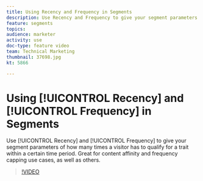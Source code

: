 ```yaml
---
title: Using Recency and Frequency in Segments
description: Use Recency and Frequency to give your segment parameters of how many times a visitor has to qualify for a trait within a certain time period. Great for content affinity and frequency capping use cases, as well as others.
feature: segments
topics: 
audience: marketer
activity: use
doc-type: feature video
team: Technical Marketing
thumbnail: 37698.jpg
kt: 5866

---
```


# Using [!UICONTROL Recency] and [!UICONTROL Frequency] in Segments

Use [!UICONTROL Recency] and [!UICONTROL Frequency] to give your segment parameters of how many times a visitor has to qualify for a trait within a certain time period. Great for content affinity and frequency capping use cases, as well as others.

>[!VIDEO](https://video.tv.adobe.com/v/37698/?quality=12&learn=on)
